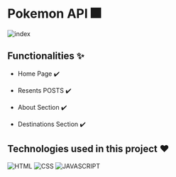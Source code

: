 # Pokemon API 🎆
![index](https://github.com/Daniels-not/Travel-website-landingpage-template/blob/master/img/preview.PNG)

## Functionalities ✨

- Home Page ✔️

- Resents POSTS ✔️

- About Section ✔️

- Destinations Section ✔️

## Technologies used in this project ❤️

![HTML](https://img.shields.io/badge/HTML5-E34F26?style=for-the-badge&logo=html5&logoColor=white) ![CSS](https://img.shields.io/badge/CSS3-1572B6?style=for-the-badge&logo=css3&logoColor=white) ![JAVASCRIPT](https://img.shields.io/badge/JavaScript-323330?style=for-the-badge&logo=javascript&logoColor=F7DF1E)
